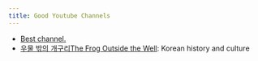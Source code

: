```yaml
---
title: Good Youtube Channels
---
```


- [Best channel.](https://www.youtube.com/@perguto)
- [우물 밖의 개구리The Frog Outside the Well](https://www.youtube.com/@TheFrogOutsidetheWell): Korean history and culture

